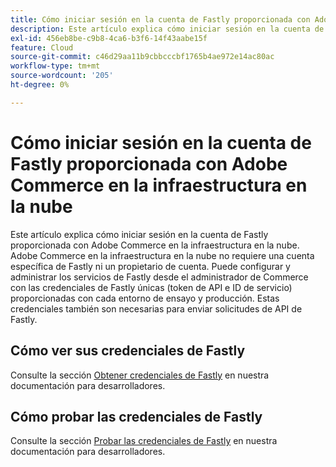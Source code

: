 ```yaml
---
title: Cómo iniciar sesión en la cuenta de Fastly proporcionada con Adobe Commerce en la infraestructura en la nube
description: Este artículo explica cómo iniciar sesión en la cuenta de Fastly proporcionada con Adobe Commerce en la infraestructura en la nube. Adobe Commerce en la infraestructura en la nube no requiere una cuenta específica de Fastly ni un propietario de cuenta. Puede configurar y administrar los servicios de Fastly desde el administrador de Commerce con las credenciales de Fastly únicas (token de API e ID de servicio) proporcionadas con cada entorno de ensayo y producción. Estas credenciales también son necesarias para enviar solicitudes de API de Fastly.
exl-id: 456eb8be-c9b8-4ca6-b3f6-14f43aabe15f
feature: Cloud
source-git-commit: c46d29aa11b9cbbcccbf1765b4ae972e14ac80ac
workflow-type: tm+mt
source-wordcount: '205'
ht-degree: 0%

---
```


# Cómo iniciar sesión en la cuenta de Fastly proporcionada con Adobe Commerce en la infraestructura en la nube

Este artículo explica cómo iniciar sesión en la cuenta de Fastly proporcionada con Adobe Commerce en la infraestructura en la nube. Adobe Commerce en la infraestructura en la nube no requiere una cuenta específica de Fastly ni un propietario de cuenta. Puede configurar y administrar los servicios de Fastly desde el administrador de Commerce con las credenciales de Fastly únicas (token de API e ID de servicio) proporcionadas con cada entorno de ensayo y producción. Estas credenciales también son necesarias para enviar solicitudes de API de Fastly.

## Cómo ver sus credenciales de Fastly

Consulte la sección [Obtener credenciales de Fastly](https://experienceleague.adobe.com/es/docs/commerce-cloud-service/user-guide/cdn/setup-fastly/fastly-configuration#cloud-fastly-creds) en nuestra documentación para desarrolladores.

## Cómo probar las credenciales de Fastly

Consulte la sección [Probar las credenciales de Fastly](https://experienceleague.adobe.com/es/docs/commerce-cloud-service/user-guide/cdn/setup-fastly/fastly-configuration#test-the-fastly-credentials) en nuestra documentación para desarrolladores.

